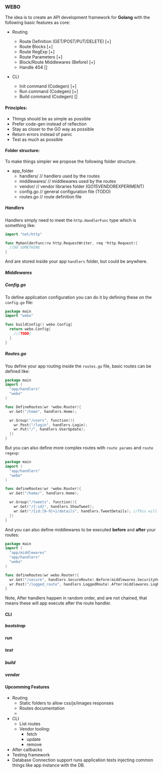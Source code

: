 ### WEBO

The idea is to create an API development framework for __Golang__ with the following basic features as core:

  - Routing
    - Route Definition      (GET/POST/PUT/DELETE) [+]
    - Route Blocks                                [+]
    - Route RegExp                                [+]
    - Route Parameters                            [+]
    - Block/Route Middlewares (Before)            [+]
    - Handle 404                                  []

  - CLI
    - Init command  (Codegen) [+]
    - Run command   (Codegen) [+]
    - Build command (Codegen) []

#### Principles:

  - Things should be as simple as possible
  - Prefer code-gen instead of reflection
  - Stay as closer to the GO way as possible
  - Return errors instead of panic
  - Test as much as possible


#### Folder structure:

To make things simpler we propose the following folder structure.

  - app_folder
    * handlers/     // handlers used by the routes
    * middlewares/  // middlewares used by the routes
    * vendor/       // vendor libraries folder (GO15VENDOREXPERIMENT)
    * config.go     // general configuration file (TODO)
    * routes.go     // route definition file

##### Handlers
Handlers simply need to meet the `http.HandlerFunc` type which is something like:

```go
import "net/http"

func MyHanlderFunc(rw http.RequestWriter, req *http.Request){
  //DO SOMETHING
}
```

And are stored inside your app `handlers` folder, but could be anywhere.

##### Middlewares
##### Config.go

To define application configuration you can do it by defining these on the `config.go` file:

```go
package main
import "webo"

func buildConfig() webo.Config{
  return webo.Config{
    //[TODO]
  }
}
```


##### Routes.go
You define your app routing inside the `routes.go` file, basic routes can be defined like:

```go
package main
import (
  "app/handlers"
  "webo"
)

func DefineRoutes(wr *webo.Router){
  wr.Get("/home", handlers.Home);

  wr.Group("/users", function(){
    wr.Post("/login", handlers.Login);
    wr.Put("/", handlers.UserUpdate);
  })
}
```
But you can also define more complex routes with `route params` and `route regexp`:

```go
package main
import (
  "app/handlers"
  "webo"
)

func defineRoutes(wr *webo.Router){
  wr.Get("/home/", handlers.Home);

  wr.Group("/tweets", function(){
    wr.Get("/{:id}", handlers.ShowTweet);
    wr.Get("/{id:[0-9]+}/details", handlers.TweetDetails); //This will only accept integer id's
  })
}
```
And you can also define middlewares to be executed __before__ and __after__ your routes:

```go
package main
import (
  "app/middlewares"
  "app/handlers"
  "webo"
)

func defineRoutes(wr webo.Router){
  wr.Get("/secure", handlers.SecureRoute).Before(middlewares.SecurityVerification);
  wr.Post("/logged_route", handlers.LoggedRoute).After(middlewares.LogRequestDetails);
}
```

Note, After handlers happen in random order, and are not chained, that means these will app execute after the route handler.

#### CLI
##### bootstrap
##### run
##### test
##### build
##### vendor

#### Upcomming Features
  - Routing
    - Static folders to allow css/js/images responses
    - Routes documentation
    -
  - CLI
    - List routes
    - Vendor tooling:
      - fetch
      - update
      - remove
  - After callbacks
  - Testing framework
  - Database Connection support
    runs application tests injecting common things like app instance with the DB.
